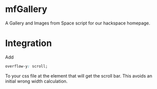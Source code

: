 # mfGallery

A Gallery and Images from Space script for our hackspace homepage. 

# Integration
 
Add 

```css
overflow-y: scroll;
```

To your css file at the element that will get the scroll bar. This avoids an initial wrong width calculation.  